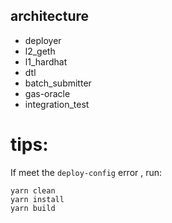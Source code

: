 ## architecture
- deployer
- l2_geth
- l1_hardhat
- dtl
- batch_submitter
- gas-oracle
- integration_test


# tips:
If meet the `deploy-config` error , run:
```shell
yarn clean
yarn install
yarn build
```
